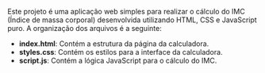 Este projeto é uma aplicação web simples para realizar o cálculo do IMC (Índice de massa corporal) desenvolvida utilizando HTML, CSS e JavaScript puro. A organização dos arquivos é a seguinte:


- **index.html**: Contém a estrutura da página da calculadora.
- **styles.css**: Contém os estilos para a interface da calculadora.
- **script.js**: Contém a lógica JavaScript para o cálculo do IMC.
